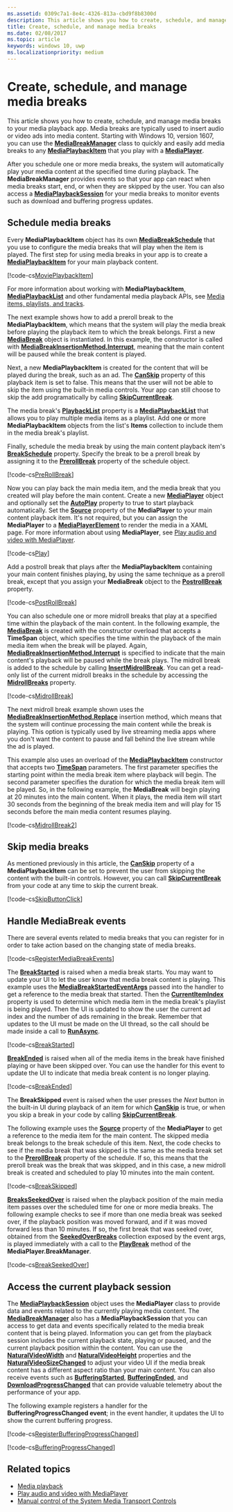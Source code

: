 ```yaml
---
ms.assetid: 0309c7a1-8e4c-4326-813a-cbd9f8b8300d
description: This article shows you how to create, schedule, and manage media breaks to your media playback app.
title: Create, schedule, and manage media breaks
ms.date: 02/08/2017
ms.topic: article
keywords: windows 10, uwp
ms.localizationpriority: medium
---
```

# Create, schedule, and manage media breaks

This article shows you how to create, schedule, and manage media breaks to your media playback app. Media breaks are typically used to insert audio or video ads into media content. Starting with Windows 10, version 1607, you can use the [**MediaBreakManager**](https://docs.microsoft.com/uwp/api/Windows.Media.Playback.MediaBreakManager) class to quickly and easily add media breaks to any [**MediaPlaybackItem**](https://docs.microsoft.com/uwp/api/Windows.Media.Playback.MediaPlaybackItem) that you play with a [**MediaPlayer**](https://docs.microsoft.com/uwp/api/Windows.Media.Playback.MediaPlayer).


After you schedule one or more media breaks, the system will automatically play your media content at the specified time during playback. The **MediaBreakManager** provides events so that your app can react when media breaks start, end, or when they are skipped by the user. You can also access a [**MediaPlaybackSession**](https://docs.microsoft.com/uwp/api/Windows.Media.Playback.MediaPlaybackSession) for your media breaks to monitor events such as download and buffering progress updates.

## Schedule media breaks
Every **MediaPlaybackItem** object has its own [**MediaBreakSchedule**](https://docs.microsoft.com/uwp/api/Windows.Media.Playback.MediaBreakSchedule) that you use to configure the media breaks that will play when the item is played. The first step for using media breaks in your app is to create a [**MediaPlaybackItem**](https://docs.microsoft.com/uwp/api/Windows.Media.Playback.MediaPlaybackItem) for your main playback content. 

[!code-cs[MoviePlaybackItem](./code/MediaBreaks_RS1/cs/MainPage.xaml.cs#SnippetMoviePlaybackItem)]

For more information about working with **MediaPlaybackItem**, [**MediaPlaybackList**](https://docs.microsoft.com/uwp/api/Windows.Media.Playback.MediaPlaybackList) and other fundamental media playback APIs, see [Media items, playlists, and tracks](media-playback-with-mediasource.md).

The next example shows how to add a preroll break to the **MediaPlaybackItem**, which means that the system will play the media break before playing the playback item to which the break belongs. First a new [**MediaBreak**](https://docs.microsoft.com/uwp/api/Windows.Media.Playback.MediaBreak) object is instantiated. In this example, the constructor is called with [**MediaBreakInsertionMethod.Interrupt**](https://docs.microsoft.com/uwp/api/Windows.Media.Playback.MediaBreakInsertionMethod), meaning that the main content will be paused while the break content is played. 

Next, a new **MediaPlaybackItem** is created for the content that will be played during the break, such as an ad. The [**CanSkip**](https://docs.microsoft.com/uwp/api/windows.media.playback.mediaplaybackitem.canskip) property of this playback item is set to false. This means that the user will not be able to skip the item using the built-in media controls. Your app can still choose to skip the add programatically by calling [**SkipCurrentBreak**](https://docs.microsoft.com/uwp/api/windows.media.playback.mediabreakmanager.skipcurrentbreak). 

The media break's [**PlaybackList**](https://docs.microsoft.com/uwp/api/windows.media.playback.mediabreak.playbacklist) property is a [**MediaPlaybackList**](https://docs.microsoft.com/uwp/api/Windows.Media.Playback.MediaPlaybackList) that allows you to play multiple media items as a playlist. Add one or more **MediaPlaybackItem** objects from the list's **Items** collection to include them in the media break's playlist.

Finally, schedule the media break by using the main content playback item's [**BreakSchedule**](https://docs.microsoft.com/uwp/api/windows.media.playback.mediaplaybackitem.breakschedule) property. Specify the break to be a preroll break by assigning it to the [**PrerollBreak**](https://docs.microsoft.com/uwp/api/windows.media.playback.mediabreakschedule.prerollbreak) property of the schedule object.

[!code-cs[PreRollBreak](./code/MediaBreaks_RS1/cs/MainPage.xaml.cs#SnippetPreRollBreak)]

Now you can play back the main media item, and the media break that you created will play before the main content. Create a new [**MediaPlayer**](https://docs.microsoft.com/uwp/api/Windows.Media.Playback.MediaPlayer) object and optionally set the [**AutoPlay**](https://docs.microsoft.com/uwp/api/windows.media.playback.mediaplayer.autoplay) property to true to start playback automatically. Set the [**Source**](https://docs.microsoft.com/uwp/api/windows.media.playback.mediaplayer.source) property of the **MediaPlayer** to your main content playback item. It's not required, but you can assign the **MediaPlayer** to a [**MediaPlayerElement**](https://docs.microsoft.com/uwp/api/Windows.UI.Xaml.Controls.MediaPlayerElement) to render the media in a XAML page. For more information about using **MediaPlayer**, see [Play audio and video with MediaPlayer](play-audio-and-video-with-mediaplayer.md).

[!code-cs[Play](./code/MediaBreaks_RS1/cs/MainPage.xaml.cs#SnippetPlay)]

Add a postroll break that plays after the **MediaPlaybackItem** containing your main content finishes playing, by using the same technique as a preroll break, except that you assign your **MediaBreak** object to the [**PostrollBreak**](https://docs.microsoft.com/uwp/api/windows.media.playback.mediabreakschedule.postrollbreak) property.

[!code-cs[PostRollBreak](./code/MediaBreaks_RS1/cs/MainPage.xaml.cs#SnippetPostRollBreak)]

You can also schedule one or more midroll breaks that play at a specified time within the playback of the main content. In the following example, the [**MediaBreak**](https://docs.microsoft.com/uwp/api/Windows.Media.Playback.MediaBreak) is created with the constructor overload that accepts a **TimeSpan** object, which specifies the time within the playback of the main media item when the break will be played. Again, [**MediaBreakInsertionMethod.Interrupt**](https://docs.microsoft.com/uwp/api/Windows.Media.Playback.MediaBreakInsertionMethod) is specified to indicate that the main content's playback will be paused while the break plays. The midroll break is added to the schedule by calling [**InsertMidrollBreak**](https://docs.microsoft.com/uwp/api/windows.media.playback.mediabreakschedule.insertmidrollbreak). You can get a read-only list of the current midroll breaks in the schedule by accessing the [**MidrollBreaks**](https://docs.microsoft.com/uwp/api/windows.media.playback.mediabreakschedule.midrollbreaks) property.

[!code-cs[MidrollBreak](./code/MediaBreaks_RS1/cs/MainPage.xaml.cs#SnippetMidrollBreak)]

The next midroll break example shown uses the [**MediaBreakInsertionMethod.Replace**](https://docs.microsoft.com/uwp/api/Windows.Media.Playback.MediaBreakInsertionMethod) insertion method, which means that the system will continue processing the main content while the break is playing. This option is typically used by live streaming media apps where you don't want the content to pause and fall behind the live stream while the ad is played. 

This example also uses an overload of the [**MediaPlaybackItem**](https://docs.microsoft.com/uwp/api/Windows.Media.Playback.MediaPlaybackItem) constructor that accepts two [**TimeSpan**](https://docs.microsoft.com/uwp/api/Windows.Foundation.TimeSpan) parameters. The first parameter specifies the starting point within the media break item where playback will begin. The second parameter specifies the duration for which the media break item will be played. So, in the following example, the **MediaBreak** will begin playing at 20 minutes into the main content. When it plays, the media item will start 30 seconds from the beginning of the break media item and will play for 15 seconds before the main media content resumes playing.

[!code-cs[MidrollBreak2](./code/MediaBreaks_RS1/cs/MainPage.xaml.cs#SnippetMidrollBreak2)]

## Skip media breaks
As mentioned previously in this article, the [**CanSkip**](https://docs.microsoft.com/uwp/api/windows.media.playback.mediaplaybackitem.canskip) property of a **MediaPlaybackItem** can be set to prevent the user from skipping the content with the built-in controls. However, you can call [**SkipCurrentBreak**](https://docs.microsoft.com/uwp/api/windows.media.playback.mediabreakmanager.skipcurrentbreak) from your code at any time to skip the current break.

[!code-cs[SkipButtonClick](./code/MediaBreaks_RS1/cs/MainPage.xaml.cs#SnippetSkipButtonClick)]

## Handle MediaBreak events

There are several events related to media breaks that you can register for in order to take action based on the changing state of media breaks.

[!code-cs[RegisterMediaBreakEvents](./code/MediaBreaks_RS1/cs/MainPage.xaml.cs#SnippetRegisterMediaBreakEvents)]

The [**BreakStarted**](https://docs.microsoft.com/uwp/api/windows.media.playback.mediabreakmanager.breakstarted) is raised when a media break starts. You may want to update your UI to let the user know that media break content is playing. This example uses the [**MediaBreakStartedEventArgs**](https://docs.microsoft.com/uwp/api/Windows.Media.Playback.MediaBreakStartedEventArgs) passed into the handler to get a reference to the media break that started. Then the [**CurrentItemIndex**](https://docs.microsoft.com/uwp/api/windows.media.playback.mediaplaybacklist.currentitemindex) property is used to determine which media item in the media break's playlist is being played. Then the UI is updated to show the user the current ad index and the number of ads remaining in the break. Remember that updates to the UI must be made on the UI thread, so the call should be made inside a call to [**RunAsync**](https://docs.microsoft.com/uwp/api/windows.ui.core.coredispatcher.runasync). 

[!code-cs[BreakStarted](./code/MediaBreaks_RS1/cs/MainPage.xaml.cs#SnippetBreakStarted)]

[**BreakEnded**](https://docs.microsoft.com/uwp/api/windows.media.playback.mediabreakmanager.breakended) is raised when all of the media items in the break have finished playing or have been skipped over. You can use the handler for this event to update the UI to indicate that media break content is no longer playing.

[!code-cs[BreakEnded](./code/MediaBreaks_RS1/cs/MainPage.xaml.cs#SnippetBreakEnded)]

The **BreakSkipped** event is raised when the user presses the *Next* button in the built-in UI during playback of an item for which [**CanSkip**](https://docs.microsoft.com/uwp/api/windows.media.playback.mediaplaybackitem.canskip) is true, or when you skip a break in your code by calling [**SkipCurrentBreak**](https://docs.microsoft.com/uwp/api/windows.media.playback.mediabreakmanager.skipcurrentbreak).

The following example uses the [**Source**](https://docs.microsoft.com/uwp/api/windows.media.playback.mediaplayer.source) property of the **MediaPlayer** to get a reference to the media item for the main content. The skipped media break belongs to the break schedule of this item. Next, the code checks to see if the media break that was skipped is the same as the media break set to the [**PrerollBreak**](https://docs.microsoft.com/uwp/api/windows.media.playback.mediabreakschedule.prerollbreak) property of the schedule. If so, this means that the preroll break was the break that was skipped, and in this case, a new midroll break is created and scheduled to play 10 minutes into the main content.

[!code-cs[BreakSkipped](./code/MediaBreaks_RS1/cs/MainPage.xaml.cs#SnippetBreakSkipped)]

[**BreaksSeekedOver**](https://docs.microsoft.com/uwp/api/windows.media.playback.mediabreakmanager.breaksseekedover) is raised when the playback position of the main media item passes over the scheduled time for one or more media breaks. The following example checks to see if more than one media break was seeked over, if the playback position was moved forward, and if it was moved forward less than 10 minutes. If so, the first break that was seeked over, obtained from the [**SeekedOverBreaks**](https://docs.microsoft.com/uwp/api/windows.media.playback.mediabreakseekedovereventargs.seekedoverbreaks) collection exposed by the event args, is played immediately with a call to the [**PlayBreak**](https://docs.microsoft.com/uwp/api/windows.media.playback.mediabreakmanager.playbreak) method of the **MediaPlayer.BreakManager**.

[!code-cs[BreakSeekedOver](./code/MediaBreaks_RS1/cs/MainPage.xaml.cs#SnippetBreakSeekedOver)]


## Access the current playback session
The [**MediaPlaybackSession**](https://docs.microsoft.com/uwp/api/Windows.Media.Playback.MediaPlaybackSession) object uses the **MediaPlayer** class to provide data and events related to the currently playing media content. The [**MediaBreakManager**](https://docs.microsoft.com/uwp/api/Windows.Media.Playback.MediaBreakManager) also has a **MediaPlaybackSession** that you can access to get data and events specifically related to the media break content that is being played. Information you can get from the playback session includes the current playback state, playing or paused, and the current playback position within the content. You can use the [**NaturalVideoWidth**](https://docs.microsoft.com/uwp/api/windows.media.playback.mediaplaybacksession.naturalvideowidth) and [**NaturalVideoHeight**](https://docs.microsoft.com/uwp/api/windows.media.playback.mediaplaybacksession.naturalvideoheight) properties and the [**NaturalVideoSizeChanged**](https://docs.microsoft.com/uwp/api/windows.media.playback.mediaplaybacksession.naturalvideosizechanged) to adjust your video UI if the media break content has a different aspect ratio than your main content. You can also receive events such as [**BufferingStarted**](https://docs.microsoft.com/uwp/api/windows.media.playback.mediaplaybacksession.bufferingstarted), [**BufferingEnded**](https://docs.microsoft.com/uwp/api/windows.media.playback.mediaplaybacksession.bufferingended), and [**DownloadProgressChanged**](https://docs.microsoft.com/uwp/api/windows.media.playback.mediaplaybacksession.downloadprogresschanged) that can provide valuable telemetry about the performance of your app.

The following example registers a handler for the **BufferingProgressChanged event**; in the event handler, it updates the UI to show the current buffering progress.

[!code-cs[RegisterBufferingProgressChanged](./code/MediaBreaks_RS1/cs/MainPage.xaml.cs#SnippetRegisterBufferingProgressChanged)]

[!code-cs[BufferingProgressChanged](./code/MediaBreaks_RS1/cs/MainPage.xaml.cs#SnippetBufferingProgressChanged)]

## Related topics
* [Media playback](media-playback.md)
* [Play audio and video with MediaPlayer](play-audio-and-video-with-mediaplayer.md)
* [Manual control of the System Media Transport Controls](system-media-transport-controls.md)

 

 




